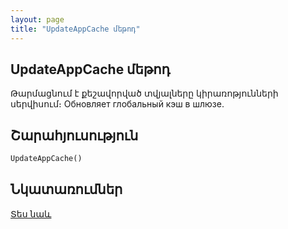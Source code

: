 ```yaml
---
layout: page
title: "UpdateAppCache մեթոդ"
---
```

    
## UpdateAppCache մեթոդ

Թարմացնում է քեշավորված տվյալները կիրառոթյունների սերվիսում։
Обновляет глобальный кэш в шлюзе.

## Շարահյուսություն

```vb
UpdateAppCache()
```

## Նկատառումներ


[Տես նաև](../../functions.html)